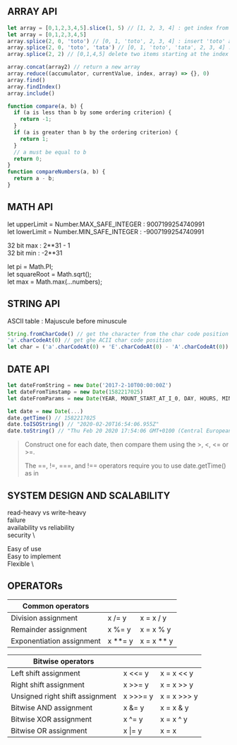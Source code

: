 ## ARRAY API

```javascript
let array = [0,1,2,3,4,5].slice(1, 5) // [1, 2, 3, 4] : get index from 1 to 4 
let array = [0,1,2,3,4,5]
array.splice(2, 0, 'toto') // [0, 1, 'toto', 2, 3, 4] : insert 'toto' at the index 2
array.splice(2, 0, 'toto', 'tata') // [0, 1, 'toto', 'tata', 2, 3, 4] : insert 'toto' at the index 2 (so push the previous on at index 3)
array.splice(2, 2) // [0,1,4,5] delete two items starting at the index 2

array.concat(array2) // return a new array
array.reduce((accumulator, currentValue, index, array) => {}, 0)
array.find()
array.findIndex()
array.include()

function compare(a, b) {
  if (a is less than b by some ordering criterion) {
    return -1;
  }
  if (a is greater than b by the ordering criterion) {
    return 1;
  }
  // a must be equal to b
  return 0;
}
function compareNumbers(a, b) {
  return a - b;
}
```

## MATH API

let upperLimit = Number.MAX_SAFE_INTEGER : 9007199254740991 \
let lowerLimit = Number.MIN_SAFE_INTEGER : -9007199254740991

32 bit max : 2\*\*31 - 1 \
32 bit min : -2\*\*31

let pi = Math.PI; \
let squareRoot = Math.sqrt(); \
let max = Math.max(...numbers);

## STRING API

ASCII table : Majuscule before minuscule

```javascript
String.fromCharCode() // get the character from the char code position
'a'.charCodeAt(0) // get ghe ACII char code position
let char = ('a'.charCodeAt(0) + 'E'.charCodeAt(0) - 'A'.charCodeAt(0)) // 101 ('e') : get the code of the lower case
```



## DATE API
```javascript
let dateFromString = new Date('2017-2-10T00:00:00Z')
let dateFromTimstamp = new Date(1582217025)
let dateFromParams = new Date(YEAR, MOUNT_START_AT_I_0, DAY, HOURS, MIN, SEC)

let date = new Date(...)
date.getTime() // 1582217025
date.toISOString() // "2020-02-20T16:54:06.955Z"
date.toString() // "Thu Feb 20 2020 17:54:06 GMT+0100 (Central European Standard Time)"
```

> Construct one for each date, then compare them using the >, <, <= or >=.
> 
> The ==, !=, ===, and !== operators require you to use date.getTime() as in

## SYSTEM DESIGN AND SCALABILITY
read-heavy vs write-heavy \
failure \
availability vs reliability \
security \

Easy of use \
Easy to implement \
Flexible \


## OPERATORs
| Common operators ||  |
|---|---|---|
| Division assignment |	x /= y |	x = x / y |
| Remainder assignment | x %= y |	x = x % y |
| Exponentiation assignment	| x **= y |	x = x ** y |

|  Bitwise operators ||  |
|---|---|---|
|Left shift assignment |	x <<= y |	x = x << y |
|Right shift assignment |	x >>= y |	x = x >> y |
|Unsigned right shift assignment |	x >>>= y |	x = x >>> y |
|Bitwise AND assignment |	x &= y |	x = x & y |
|Bitwise XOR assignment	| x ^= y |	x = x ^ y |
|Bitwise OR assignment |	x \|= y |	x = x | y |


